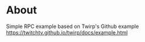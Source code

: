 # About
Simple RPC example based on Twirp's Github example https://twitchtv.github.io/twirp/docs/example.html
